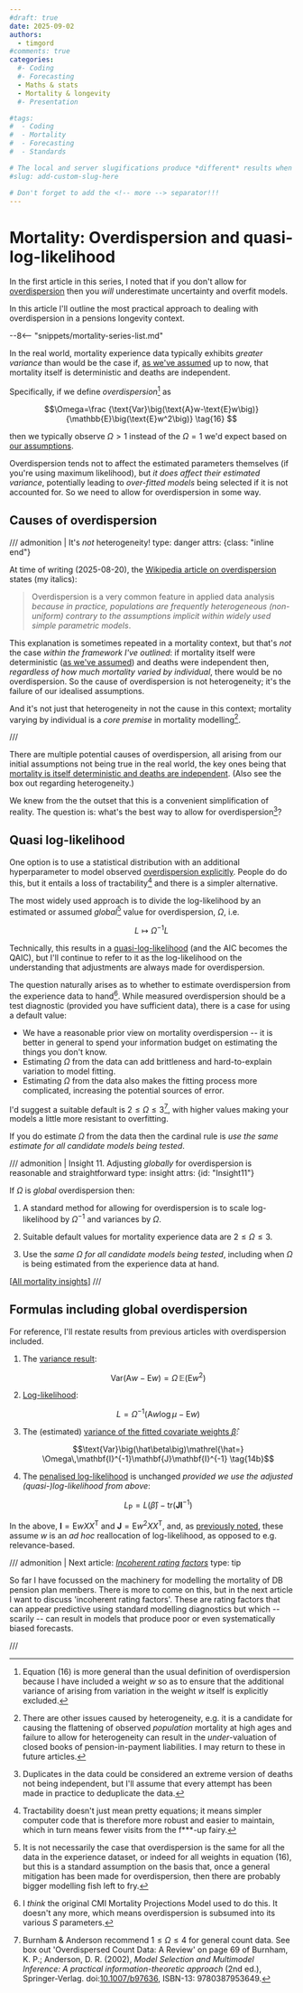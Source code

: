 ```yaml
---
#draft: true 
date: 2025-09-02
authors:
  - timgord
#comments: true
categories:
  #- Coding
  #- Forecasting
  - Maths & stats
  - Mortality & longevity
  #- Presentation

#tags:
#  - Coding
#  - Mortality
#  - Forecasting
#  - Standards

# The local and server slugifications produce *different* results when there are dashes in the item title.
#slug: add-custom-slug-here

# Don't forget to add the <!-- more --> separator!!!
---
```


# Mortality: Overdispersion and quasi-log-likelihood

In the first article in this series, I noted that if you don't allow for [overdispersion](/2025-08/mortality-measures-matter/#Def-overdispersion) then you *will* underestimate uncertainty and overfit models.

In this article I'll outline the most practical approach to dealing with overdispersion in a pensions longevity context.

<!-- more -->
--8<-- "snippets/mortality-series-list.md"

In the real world, mortality experience data typically exhibits *greater variance* than would be the case if, [as we've assumed](/2025-08/mortality-measures-matter/#what-is-random) up to now, that mortality itself is deterministic and deaths are independent. 

Specifically, if we define <span id="Def-overdispersion">*overdispersion*[^OverdispersionWithWeight] as</span>

$$\Omega=\frac
{\text{Var}\big(\text{A}w-\text{E}w\big)}
{\mathbb{E}\big(\text{E}w^2\big)}
\tag{16}
$$

then we typically observe $\Omega \gt 1$ instead of the $\Omega = 1$ we'd expect based on [our assumptions](/2025-08/mortality-measures-matter/#definitions).

[^OverdispersionWithWeight]: Equation $(16)$ is more general than the usual definition of overdispersion because I have included a weight $w$ so as to ensure that the additional variance of arising from variation in the weight $w$ itself is explicitly excluded.

Overdispersion tends not to affect the estimated parameters themselves (if you're using maximum likelihood), but *it does affect their estimated variance*, potentially leading to *over-fitted models* being selected if it is not accounted for. So we need to allow for overdispersion in some way.

## Causes of overdispersion

/// admonition | It's *not* heterogeneity!
    type: danger
    attrs: {class: "inline end"}

At time of writing (2025-08-20), the [Wikipedia article on overdispersion](https://en.wikipedia.org/wiki/Overdispersion) states (my italics):

> Overdispersion is a very common feature in applied data analysis *because in practice, populations are frequently heterogeneous (non-uniform) contrary to the assumptions implicit within widely used simple parametric models*.

This explanation is sometimes repeated in a mortality context, but that's *not* the case *within the framework I've outlined*: if mortality itself were deterministic ([as we've assumed](/2025-08/mortality-measures-matter/#what-is-random)) and deaths were independent then, *regardless of how much mortality varied by individual*, there would be no overdispersion. So the cause of overdispersion is not heterogeneity; it's the failure of our idealised assumptions.

And it's not just that heterogeneity in not the cause in this context; mortality varying by individual is a *core premise* in mortality modelling[^Frailty].

[^Frailty]: There are other issues caused by heterogeneity, e.g. it is a candidate for causing the flattening of observed *population* mortality at high ages and failure to allow for heterogeneity can result in the *under*-valuation of closed books of pension-in-payment liabilities. I may return to these in future articles.

///

There are multiple potential causes of overdispersion, all arising from our initial assumptions not being true in the real world, the key ones being that [mortality is itself deterministic and deaths are independent](/2025-08/mortality-measures-matter/#what-is-random). (Also see the box out regarding heterogeneity.)

We knew from the the outset that this is a convenient simplification of reality. The question is: what's the best way to allow for overdispersion[^DeduplicationFailure]?

[^DeduplicationFailure]: Duplicates in the data could be considered an extreme version of deaths not being independent, but I'll assume that every attempt has been made in practice to deduplicate the data.

## Quasi log-likelihood

One option is to use a statistical distribution with an additional hyperparameter to model observed [overdispersion explicitly](https://en.wikipedia.org/wiki/Mixed_Poisson_distribution#Properties). People do do this, but it entails a loss of tractability[^TractabilityBenefits] and there is a simpler alternative.

[^TractabilityBenefits]: Tractability doesn't just mean pretty equations; it means simpler computer code that is therefore more robust and easier to maintain, which in turn means fewer visits from the f***-up fairy.

The most widely used approach is to divide the log-likelihood by an estimated or assumed *global*[^GlobalOverdispersion] value for overdispersion, $\Omega$, i.e.

$$L \mapsto \Omega^{-1}L$$

[^GlobalOverdispersion]: It is not necessarily the case that overdispersion is the same for all the data in the experience dataset, or indeed for all weights in equation $(16)$, but this is a standard assumption on the basis that, once a general mitigation has been made for overdispersion, then there are probably bigger modelling fish left to fry.

Technically, this results in a [quasi-log-likelihood](https://en.wikipedia.org/wiki/Quasi-likelihood) (and the AIC becomes the QAIC), but I'll continue to refer to it as the log-likelihood on the understanding that adjustments are always made for overdispersion.

The question naturally arises as to whether to estimate overdispersion from the experience data to hand[^OldCMIModeOverdispersion]. While measured overdispersion should be a test diagnostic (provided you have sufficient data), there is a case for using a default value:

- We have a reasonable prior view on mortality overdispersion -- it is better in general to spend your information budget on estimating the things you don't know. 
- Estimating $\Omega$ from the data can add brittleness and hard-to-explain variation to model fitting.
- Estimating $\Omega$ from the data also makes the fitting process more complicated, increasing the potential sources of error.

[^OldCMIModeOverdispersion]: I *think* the original CMI Mortality Projections Model used to do this. It doesn't any more, which means overdispersion is subsumed into its various $S$ parameters.

I'd suggest a suitable default is $2\le\Omega\le3$[^BurnhamAndersonOverdispersion], with higher values making your models a little more resistant to overfitting.

[^BurnhamAndersonOverdispersion]: Burnham & Anderson recommend $1\le\Omega\le4$ for general count data. See box out 'Overdispersed Count Data: A Review' on page 69 of Burnham, K. P.; Anderson, D. R. (2002), *Model Selection and Multimodel Inference: A practical information-theoretic approach* (2nd ed.), Springer-Verlag. doi:[10.1007/b97636](https://doi.org/10.1007/b97636), ISBN-13: 9780387953649.

If you do estimate $\Omega$ from the data then the cardinal rule is *use the same estimate for all candidate models being tested*.

/// admonition | Insight 11. Adjusting *globally* for overdispersion is reasonable and straightforward
    type: insight
    attrs: {id: "Insight11"}

If $\Omega$ is *global* overdispersion then:

1. A standard method for allowing for overdispersion is to scale log-likelihood by $\Omega^{-1}$ and variances by $\Omega$.

1. Suitable default values for mortality experience data are $2\le\Omega\le3$.

1. Use the *same $\Omega$ for all candidate models being tested*, including when $\Omega$ is being estimated from the experience data at hand.

[[All mortality insights](/collated-mortality-insights#Insight11)]
///

## Formulas including global overdispersion

For reference, I'll restate results from previous articles with overdispersion included.

1. The [variance result](/2025-08/mortality-a-over-e/#the-variance-result):

    $$\text{Var}\big(\text{A}w-\text{E}w\big)=\Omega\,\mathbb{E}\big(\text{E}w^2\big) \tag{2b}$$


1. [Log-likelihood](/2025-08/mortality-log-likelihood/#Def-log-likelihood):

    $$L=\Omega^{-1}\big(\text{A}w\log\mu-\text{E}w\big) \tag{4b}$$


1. The (estimated) [variance of the fitted covariate weights $\hat\beta$](/2025-08/mortality-suddenly-aic/#Def-Var-beta):

    $$\text{Var}\big(\hat\beta\big)\mathrel{\hat=} \Omega\,\mathbf{I}^{-1}\mathbf{J}\mathbf{I}^{-1} \tag{14b}$$

1. The [penalised log-likelihood](/2025-08/mortality-suddenly-aic/#Def-Var-LP) is unchanged *provided we use the adjusted (quasi-)log-likelihood from above*:

    $$L_\text{P}=L(\hat\beta)- \text{tr}\big(\mathbf{J}\mathbf{I}^{-1}\big)\tag{15b}$$

In the above, $\mathbf{I}=\text{E}wXX^\text{T}$ and $\mathbf{J}=\text{E}w^2XX^\text{T}$, and, as [previously noted](/2025-08/mortality-suddenly-aic/#just-weight-a-moment), these assume $w$ is an *ad hoc* reallocation of log-likelihood, as opposed to e.g. relevance-based.

/// admonition | Next article: [*Incoherent rating factors*](/2025-10/mortality-incoherent-rating-factors/)
    type: tip

So far I have focussed on the machinery for modelling the mortality of DB pension plan members. There is more to come on this, but in the next article I want to discuss 'incoherent rating factors'. These are rating factors that can appear predictive using standard modelling diagnostics but which -- scarily -- can result in models that produce poor or even systematically biased forecasts.

///

